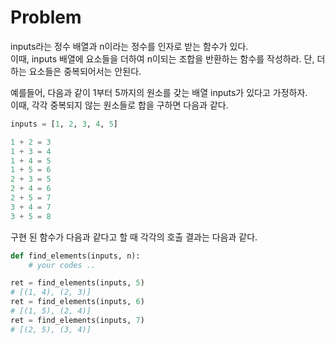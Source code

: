 # Problem

inputs라는 정수 배열과 n이라는 정수를 인자로 받는 함수가 있다.   
이때, inputs 배열에 요소들을 더하여 n이되는 조합을 반환하는 함수를 작성하라. 단, 더하는 요소들은 중복되어서는 안된다. 

예를들어, 다음과 같이 1부터 5까지의 원소를 갖는 배열 inputs가 있다고 가정하자.  
이때, 각각 중복되지 않는 원소들로 합을 구하면 다음과 같다. 

```python
inputs = [1, 2, 3, 4, 5]

1 + 2 = 3
1 + 3 = 4
1 + 4 = 5
1 + 5 = 6
2 + 3 = 5
2 + 4 = 6
2 + 5 = 7
3 + 4 = 7
3 + 5 = 8
```

구현 된 함수가 다음과 같다고 할 때 각각의 호출 결과는 다음과 같다.  

```python
def find_elements(inputs, n):
    # your codes ..

ret = find_elements(inputs, 5) 
# [(1, 4), (2, 3)]
ret = find_elements(inputs, 6) 
# [(1, 5), (2, 4)]
ret = find_elements(inputs, 7) 
# [(2, 5), (3, 4)]
```